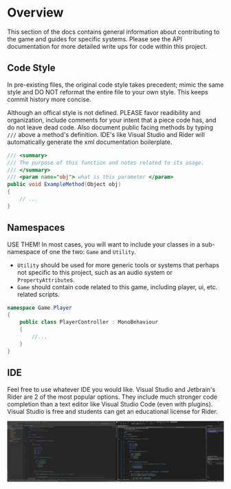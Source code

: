 # Overview

This section of the docs contains general information about contributing to the game and guides for specific systems. Please see the API documentation for more detailed write ups for code within this project.

## Code Style

In pre-existing files, the original code style takes precedent; mimic the same style and DO NOT reformat the entire file to your own style. This keeps commit history more concise.

Although an offical style is not defined. PLEASE favor readibility and organization, include comments for your intent that a piece code has, and do not leave dead code. Also document public facing methods by typing `///` above a method's definition. IDE's like Visual Studio and Rider will automatically generate the xml documentation boilerplate.

```csharp
/// <summary>
/// The purpose of this function and notes related to its usage.
/// </summary>
/// <param name="obj"> what is this parameter </param>
public void ExampleMethod(Object obj)
{
    // ...
}
```

## Namespaces

USE THEM! In most cases, you will want to include your classes in a sub-namespace of one the two: `Game` and `Utility`.

- `Utility` should be used for more generic tools or systems that perhaps not specific to this project, such as an audio system or `PropertyAttribute`s.
- `Game` should contain code related to this game, including player, ui, etc. related scripts.

```csharp
namespace Game.Player
{
    public class PlayerController : MonoBehaviour
    {
        //...
    }
}
```

## IDE

Feel free to use whatever IDE you would like. Visual Studio and Jetbrain's Rider are 2 of the most popular options. They include much stronger code completion than a text editor like Visual Studio Code (even with plugins). Visual Studio is free and students can get an educational license for Rider.

![Rider VS Visual Studio](../.gitbook/assets/Programming_IDE.png)